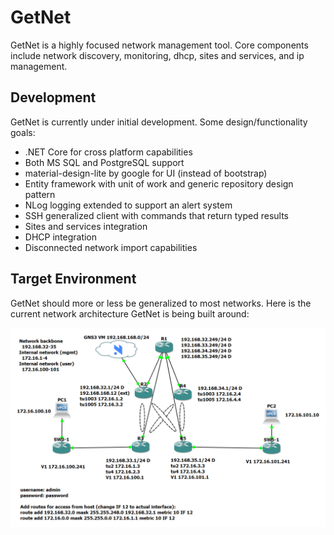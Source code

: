 # GetNet

GetNet is a highly focused network management tool.  Core components include network discovery, monitoring, dhcp, sites and services, and ip management.

## Development

GetNet is currently under initial development.  Some design/functionality goals:

*  .NET Core for cross platform capabilities
*  Both MS SQL and PostgreSQL support
*  material-design-lite by google for UI (instead of bootstrap)
*  Entity framework with unit of work and generic repository design pattern
*  NLog logging extended to support an alert system
*  SSH generalized client with commands that return typed results
*  Sites and services integration
*  DHCP integration
*  Disconnected network import capabilities

## Target Environment

GetNet should more or less be generalized to most networks.  Here is the current network architecture GetNet is being built around:

![GNS Simulated Network](/gns3/eigrpn%20net%20with%20gre%20tunnels%20to%20user%20sites/screenshot.png)